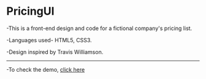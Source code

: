 # PricingUI
-This is a front-end design and code for a fictional company's pricing list.


-Languages used- HTML5, CSS3.


-Design inspired by Travis Williamson.


---
-To check the demo, [click here](https://therealgeekfruit.github.io/PricingUI/)
